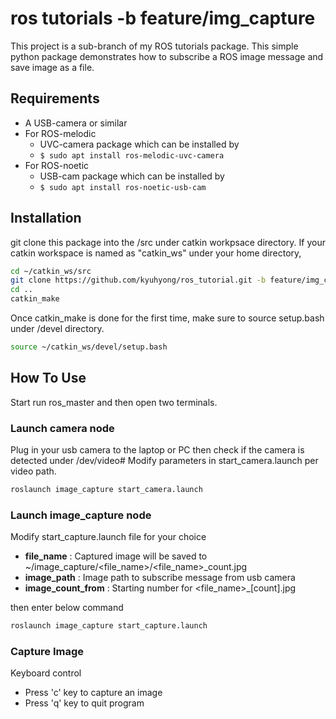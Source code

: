 # ros tutorials -b feature/img_capture

This project is a sub-branch of my ROS tutorials package.
This simple python package demonstrates how to subscribe a ROS image message and save image as a file.

## Requirements

- A USB-camera or similar
- For ROS-melodic
  - UVC-camera package which can be installed by
  - ```$ sudo apt install ros-melodic-uvc-camera```
- For ROS-noetic
  - USB-cam package which can be installed by
  - ```$ sudo apt install ros-noetic-usb-cam```

## Installation

git clone this package into the /src under catkin workpsace directory.
If your catkin workspace is named as "catkin_ws" under your home directory,

```bash
cd ~/catkin_ws/src
git clone https://github.com/kyuhyong/ros_tutorial.git -b feature/img_capture [your package name]
cd ..
catkin_make
```

Once catkin_make is done for the first time, make sure to source setup.bash under /devel directory.

```bash
source ~/catkin_ws/devel/setup.bash
```

## How To Use

Start run ros_master and then open two terminals.

### Launch camera node

Plug in your usb camera to the laptop or PC then check if the camera is detected under /dev/video#
Modify parameters in start_camera.launch per video path.

```bash
roslaunch image_capture start_camera.launch
```

### Launch image_capture node

Modify start_capture.launch file for your choice

- **file_name** : Captured image will be saved to ~/image_capture/<file_name>/<file_name>_count.jpg
- **image_path** : Image path to subscribe message from usb camera
- **image_count_from** : Starting number for <file_name>_[count].jpg

then enter below command

```bash
roslaunch image_capture start_capture.launch
```

### Capture Image

Keyboard control

- Press 'c' key to capture an image
- Press 'q' key to quit program